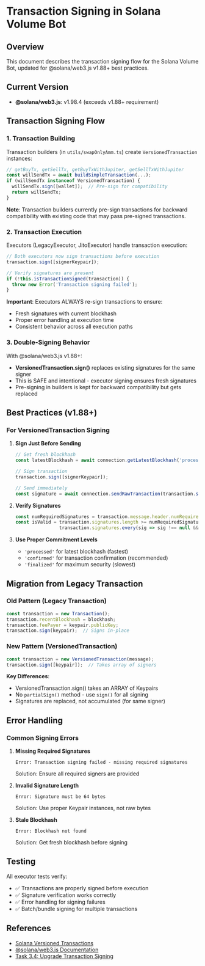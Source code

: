 # Transaction Signing in Solana Volume Bot

## Overview

This document describes the transaction signing flow for the Solana Volume Bot, updated for @solana/web3.js v1.88+ best practices.

## Current Version

- **@solana/web3.js**: v1.98.4 (exceeds v1.88+ requirement)

## Transaction Signing Flow

### 1. Transaction Building

Transaction builders (in `utils/swapOnlyAmm.ts`) create `VersionedTransaction` instances:

```typescript
// getBuyTx, getSellTx, getBuyTxWithJupiter, getSellTxWithJupiter
const willSendTx = await buildSimpleTransaction(...);
if (willSendTx instanceof VersionedTransaction) {
  willSendTx.sign([wallet]);  // Pre-sign for compatibility
  return willSendTx;
}
```

**Note**: Transaction builders currently pre-sign transactions for backward compatibility with existing code that may pass pre-signed transactions.

### 2. Transaction Execution

Executors (LegacyExecutor, JitoExecutor) handle transaction execution:

```typescript
// Both executors now sign transactions before execution
transaction.sign([signerKeypair]);

// Verify signatures are present
if (!this.isTransactionSigned(transaction)) {
  throw new Error('Transaction signing failed');
}
```

**Important**: Executors ALWAYS re-sign transactions to ensure:
- Fresh signatures with current blockhash
- Proper error handling at execution time
- Consistent behavior across all execution paths

### 3. Double-Signing Behavior

With @solana/web3.js v1.88+:

- **VersionedTransaction.sign()** replaces existing signatures for the same signer
- This is SAFE and intentional - executor signing ensures fresh signatures
- Pre-signing in builders is kept for backward compatibility but gets replaced

## Best Practices (v1.88+)

### For VersionedTransaction Signing

1. **Sign Just Before Sending**
   ```typescript
   // Get fresh blockhash
   const latestBlockhash = await connection.getLatestBlockhash('processed');

   // Sign transaction
   transaction.sign([signerKeypair]);

   // Send immediately
   const signature = await connection.sendRawTransaction(transaction.serialize());
   ```

2. **Verify Signatures**
   ```typescript
   const numRequiredSignatures = transaction.message.header.numRequiredSignatures;
   const isValid = transaction.signatures.length >= numRequiredSignatures &&
                   transaction.signatures.every(sig => sig !== null && sig.length === 64);
   ```

3. **Use Proper Commitment Levels**
   - `'processed'` for latest blockhash (fastest)
   - `'confirmed'` for transaction confirmation (recommended)
   - `'finalized'` for maximum security (slowest)

## Migration from Legacy Transaction

### Old Pattern (Legacy Transaction)
```typescript
const transaction = new Transaction();
transaction.recentBlockhash = blockhash;
transaction.feePayer = keypair.publicKey;
transaction.sign(keypair);  // Signs in-place
```

### New Pattern (VersionedTransaction)
```typescript
const transaction = new VersionedTransaction(message);
transaction.sign([keypair]);  // Takes array of signers
```

**Key Differences**:
- VersionedTransaction.sign() takes an ARRAY of Keypairs
- No `partialSign()` method - use `sign()` for all signing
- Signatures are replaced, not accumulated (for same signer)

## Error Handling

### Common Signing Errors

1. **Missing Required Signatures**
   ```
   Error: Transaction signing failed - missing required signatures
   ```
   Solution: Ensure all required signers are provided

2. **Invalid Signature Length**
   ```
   Error: Signature must be 64 bytes
   ```
   Solution: Use proper Keypair instances, not raw bytes

3. **Stale Blockhash**
   ```
   Error: Blockhash not found
   ```
   Solution: Get fresh blockhash before signing

## Testing

All executor tests verify:
- ✅ Transactions are properly signed before execution
- ✅ Signature verification works correctly
- ✅ Error handling for signing failures
- ✅ Batch/bundle signing for multiple transactions

## References

- [Solana Versioned Transactions](https://solana.com/docs/advanced/versions)
- [@solana/web3.js Documentation](https://solana-labs.github.io/solana-web3.js/)
- [Task 3.4: Upgrade Transaction Signing](/.taskmaster/tasks/task-3.md)
